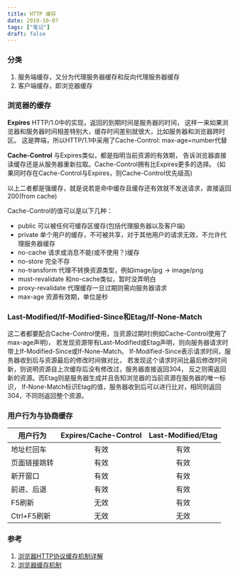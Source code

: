 ```yaml
---
title: HTTP 缓存
date: 2019-10-07
tags: ["笔记"]
draft: false
---
```


### 分类

1. 服务端缓存，又分为代理服务器缓存和反向代理服务器缓存
2. 客户端缓存，即浏览器缓存
<!--more-->

### 浏览器的缓存

<b>Expires</b> HTTP/1.0中的实现，返回的到期时间是服务器的时间，
这样一来如果浏览器和服务器时间相差特别大，缓存时间差别就很大，比如服务器和浏览器跨时区。
这是弊端，所以HTTP/1.1中采用了Cache-Control: max-age=number代替

<b>Cache-Control</b> 与Expires类似，都是指明当前资源的有效期，
告诉浏览器直接读缓存还是从服务器重新拉取。Cache-Control拥有比Expires更多的选择。
(如果同时存在Cache-Control与Expires，则Cache-Control优先级高)

以上二者都是强缓存，就是说若是命中缓存且缓存还有效就不发送请求，直接返回200(from cache)

Cache-Control的值可以是以下几种：

* public 可以被任何可缓存区缓存(包括代理服务器以及客户端)
* private 单个用户的缓存，不可被共享，对于其他用户的请求无效，不允许代理服务器缓存
* no-cache 请求或消息不能(或不使用？)缓存
* no-store 完全不存
* no-transform 代理不转换资源类型，例如image/jpg -> image/png
* must-revalidate 和no-cache类似，暂时没弄明白
* proxy-revalidate 代理缓存一旦过期则需向服务器请求
* max-age 资源有效期，单位是秒

### Last-Modified/If-Modified-Since和Etag/If-None-Match

这二者都要配合Cache-Control使用，当资源过期时(例如Cache-Control使用了max-age声明)，
若发现资源带有Last-Modified或Etag声明，则向服务器请求时带上If-Modified-Since或If-None-Match。
If-Modified-Since表示请求时间，服务器收到后与资源最后的修改时间做对比，
若发现这个请求时间比最后修改时间新，则说明资源自上次缓存后没有修改过，服务器直接返回304，
反之则需返回新的资源。而Etag则是服务器生成并且告知浏览器的当前资源在服务器的唯一标识，
If-None-Match标识Etag的值，服务器收到后可以进行比对，相同则返回304，不同则返回整个资源。

### 用户行为与协商缓存

|用户行为 | Expires/Cache-Control | Last-Modified/Etag|
|--------|:----------------------:|:------------------:|
|地址栏回车|有效|有效|
|页面链接跳转|有效|有效|
|新开窗口|有效|有效|
|前进、后退|有效|有效|
|F5刷新|无效|有效|
|Ctrl+F5刷新|无效|无效|


### 参考

1. [浏览器HTTP协议缓存机制详解](https://www.cnblogs.com/520yang/articles/4807408.html)
2. [浏览器缓存机制](http://www.cnblogs.com/skynet/archive/2012/11/28/2792503.html)
